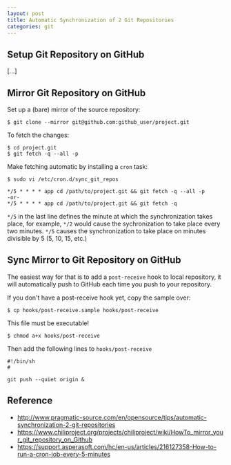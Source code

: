 ```yaml
---
layout: post
title: Automatic Synchronization of 2 Git Repositories
categories: git
---
```


## Setup Git Repository on GitHub

[...]

## Mirror Git Repository on GitHub

Set up a (bare) mirror of the source repository:

```
$ git clone --mirror git@github.com:github_user/project.git
```

To fetch the changes:

```
$ cd project.git
$ git fetch -q --all -p
```

Make fetching automatic by installing a `cron` task:

```
$ sudo vi /etc/cron.d/sync_git_repos

*/5 * * * * app cd /path/to/project.git && git fetch -q --all -p
-or-
*/5 * * * * app cd /path/to/project.git && git fetch -q
```

`*/5` in the last line defines the minute at which the synchronization takes place, for example,
`*/2` would cause the sychronization to take place every two minutes. `*/5` causes the synchronization
to take place on minutes divisible by 5 (5, 10, 15, etc.)

## Sync Mirror to Git Repository on GitHub

The easiest way for that is to add a `post-receive` hook to local repository, it will automatically
push to GitHub each time you push to your repository.

If you don't have a post-receive hook yet, copy the sample over:

```
$ cp hooks/post-receive.sample hooks/post-receive
```

This file must be executable!

```
$ chmod a+x hooks/post-receive
```

Then add the following lines to `hooks/post-receive`

```
#!/bin/sh
#

git push --quiet origin &
```

## Reference

- http://www.pragmatic-source.com/en/opensource/tips/automatic-synchronization-2-git-repositories
- https://www.chiliproject.org/projects/chiliproject/wiki/HowTo_mirror_your_git_repository_on_Github
- https://support.asperasoft.com/hc/en-us/articles/216127358-How-to-run-a-cron-job-every-5-minutes
